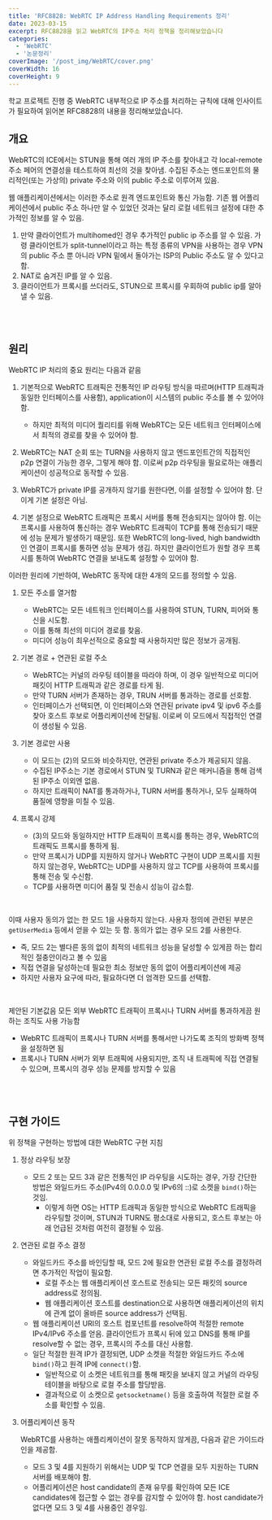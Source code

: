 ```yaml
---
title: 'RFC8828: WebRTC IP Address Handling Requirements 정리'
date: 2023-03-15
excerpt: RFC8828을 읽고 WebRTC의 IP주소 처리 정책을 정리해보았습니다
categories:
  - 'WebRTC'
  - '논문정리'
coverImage: '/post_img/WebRTC/cover.png'
coverWidth: 16
coverHeight: 9
---
```


학교 프로젝트 진행 중 WebRTC 내부적으로 IP 주소를 처리하는 규칙에 대해 인사이트가 필요하여 읽어본 RFC8828의 내용을 정리해보았습니다.

## 개요

WebRTC의 ICE에서는 STUN을 통해 여러 개의 IP 주소를 찾아내고 각 local-remote 주소 페어의 연결성을 테스트하여 최선의 것을 찾아냄. 수집된 주소는 엔드포인트의 물리적인(또는 가상의) private 주소와 이의 public 주소로 이루어져 있음.

웹 애플리케이션에서는 이러한 주소로 원격 엔드포인트와 통신 가능함. 기존 웹 어플리케이션에서 public 주소 하나만 알 수 있었던 것과는 달리 로컬 네트워크 설정에 대한 추가적인 정보를 알 수 있음.

1. 만약 클라이언트가 multihomed인 경우 추가적인 public ip 주소를 알 수 있음. 가령 클라이언트가 split-tunnel이라고 하는 특정 종류의 VPN을 사용하는 경우 VPN의 public 주소 뿐 아니라 VPN 밑에서 돌아가는 ISP의 Public 주소도 알 수 있다고 함.
2. NAT로 숨겨진 IP를 알 수 있음.
3. 클라이언트가 프록시를 쓰더라도, STUN으로 프록시를 우회하여 public ip를 알아낼 수 있음.

<br><br>

## 원리

WebRTC IP 처리의 중요 원리는 다음과 같음

1. 기본적으로 WebRTC 트래픽은 전통적인 IP 라우팅 방식을 따르며(HTTP 트래픽과 동일한 인터페이스를 사용함), application이 시스템의 public 주소를 볼 수 있어야 함.

   - 하지만 최적의 미디어 퀄리티를 위해 WebRTC는 모든 네트워크 인터페이스에서 최적의 경로를 찾을 수 있어야 함.

2. WebRTC는 NAT 순회 또는 TURN을 사용하지 않고 엔드포인트간의 직접적인 p2p 연결이 가능한 경우, 그렇게 해야 함. 이로써 p2p 라우팅을 필요로하는 애플리케이션이 성공적으로 동작할 수 있음.
3. WebRTC가 private IP를 공개하지 않기를 원한다면, 이를 설정할 수 있어야 함. 단 이게 기본 설정은 아님.
4. 기본 설정으로 WebRTC 트래픽은 프록시 서버를 통해 전송되지는 않아야 함. 이는 프록시를 사용하여 통신하는 경우 WebRTC 트래픽이 TCP를 통해 전송되기 때문에 성능 문제가 발생하기 때문임. 또한 WebRTC의 long-lived, high bandwidth인 연결이 프록시를 통하면 성능 문제가 생김. 하지만 클라이언트가 원할 경우 프록시를 통하여 WebRTC 연결을 보내도록 설정할 수 있어야 함.

이러한 원리에 기반하여, WebRTC 동작에 대한 4개의 모드를 정의할 수 있음.

1. 모든 주소를 열거함

   - WebRTC는 모든 네트워크 인터페이스를 사용하여 STUN, TURN, 피어와 통신을 시도함.
   - 이를 통해 최선의 미디어 경로를 찾음.
   - 미디어 성능이 최우선적으로 중요할 때 사용하지만 많은 정보가 공개됨.

2. 기본 경로 + 연관된 로컬 주소

   - WebRTC는 커널의 라우팅 테이블을 따라야 하며, 이 경우 일반적으로 미디어 패킷이 HTTP 트래픽과 같은 경로를 타게 됨.
   - 만약 TURN 서버가 존재하는 경우, TRUN 서버를 통과하는 경로를 선호함.
   - 인터페이스가 선택되면, 이 인터페이스와 연관된 private ipv4 및 ipv6 주소를 찾아 호스트 후보로 어플리케이션에 전달됨. 이로써 이 모드에서 직접적인 연결이 생성될 수 있음.

3. 기본 경로만 사용

   - 이 모드는 (2)의 모드와 비슷하지만, 연관된 private 주소가 제공되지 않음.
   - 수집된 IP주소는 기본 경로에서 STUN 및 TURN과 같은 매커니즘을 통해 검색된 IP주소 이외엔 없음.
   - 하지만 트래픽이 NAT를 통과하거나, TURN 서버를 통하거나, 모두 실패하여 품질에 영향을 미칠 수 있음.

4. 프록시 강제

   - (3)의 모드와 동일하지만 HTTP 트래픽이 프록시를 통하는 경우, WebRTC의 트래픽도 프록시를 통하게 됨.
   - 만약 프록시가 UDP를 지원하지 않거나 WebRTC 구현이 UDP 프록시를 지원하지 않는경우, WebRTC는 UDP를 사용하지 않고 TCP를 사용하여 프록시를 통해 전송 및 수신함.
   - TCP를 사용하면 미디어 품질 및 전송시 성능이 감소함.

<br>

이때 사용자 동의가 없는 한 모드 1을 사용하지 않는다. 사용자 정의에 관련된 부분은 `getUserMedia` 등에서 얻을 수 있는 듯 함. 동의가 없는 경우 모드 2를 사용한다.

- 즉, 모드 2는 별다른 동의 없이 최적의 네트워크 성능을 달성할 수 있게끔 하는 합리적인 절충안이라고 볼 수 있음
- 직접 연결을 달성하는데 필요한 최소 정보만 동의 없이 어플리케이션에 제공
- 하지만 사용자 요구에 따라, 필요하다면 더 엄격한 모드를 선택함.

<br>

제안된 기본값음 모든 외부 WebRTC 트래픽이 프록시나 TURN 서버를 통과하게끔 원하는 조직도 사용 가능함

- WebRTC 트래픽이 프록시나 TURN 서버를 통해서만 나가도록 조직의 방화벽 정책을 설정하면 됨
- 프록시나 TURN 서버가 외부 트래픽에 사용되지만, 조직 내 트래픽에 직접 연결될 수 있으며, 프록시의 경우 성능 문제를 방지할 수 있음

<br><br>

## 구현 가이드

위 정책을 구현하는 방법에 대한 WebRTC 구현 지침

1. 정상 라우팅 보장
   - 모드 2 또는 모드 3과 같은 전통적인 IP 라우팅을 시도하는 경우, 가장 간단한 방법은 와일드카드 주소(IPv4의 0.0.0.0 및 IPv6의 ::)로 소켓을 `bind()`하는 것임.
     - 이렇게 하면 OS는 HTTP 트래픽과 동일한 방식으로 WebRTC 트래픽을 라우팅할 것이며, STUN과 TURN도 평소대로 사용되고, 호스트 후보는 아래 언급된 것처럼 여전히 결정될 수 있음.
2. 연관된 로컬 주소 결정
   - 와일드카드 주소를 바인딩할 때, 모드 2에 필요한 연관된 로컬 주소를 결정하려면 추가적인 작업이 필요함.
     - 로컬 주소는 웹 애플리케이션 호스트로 전송되는 모든 패킷의 source address로 정의됨.
     - 웹 애플리케이션 호스트를 destination으로 사용하면 애플리케이션의 위치에 관계 없이 올바른 source address가 선택됨.
   - 웹 애플리케이션 URI의 호스트 컴포넌트를 resolve하여 적절한 remote IPv4/IPv6 주소를 얻음. 클라이언트가 프록시 뒤에 있고 DNS를 통해 IP를 resolve할 수 없는 경우, 프록시의 주소를 대신 사용함.
   - 일단 적절한 원격 IP가 결정되면, UDP 소켓을 적절한 와일드카드 주소에 `bind()`하고 원격 IP에 `connect()`함.
     - 일반적으로 이 소켓은 네트워크를 통해 패킷을 보내지 않고 커널의 라우팅 테이블을 바탕으로 로컬 주소를 할당받음.
     - 결과적으로 이 소켓으로 `getsocketname()` 등을 호출하여 적절한 로컬 주소를 확인할 수 있음.
3. 어플리케이션 동작

   WebRTC를 사용하는 애플리케이션이 잘못 동작하지 않게끔, 다음과 같은 가이드라인을 제공함.

   - 모드 3 및 4를 지원하기 위해서는 UDP 및 TCP 연결을 모두 지원하는 TURN 서버를 배포해야 함.
   - 어플리케이션은 host candidate의 존재 유무를 확인하여 모든 ICE candidates에 접근할 수 없는 경우를 감지할 수 있어야 함. host candidate가 없다면 모드 3 및 4를 사용중인 경우임.

<br><br>
